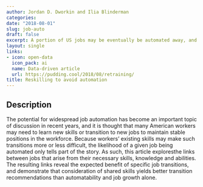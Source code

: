 ```yaml
---
author: Jordan D. Dworkin and Ilia Blinderman
categories:
date: "2018-08-01"
slug: job-auto
draft: false
excerpt: A portion of US jobs may be eventually be automated away, and transitioning workers to new tech-centric careers seems to be a popular recommendation. This visualizion-based article explores the occupation network to find more attainable job transitions based on skill overlap.
layout: single
links:
- icon: open-data
  icon_pack: ai
  name: Data-driven article
  url: https://pudding.cool/2018/08/retraining/
title: Reskilling to avoid automation
---
```


## Description

The potential for widespread job automation has become an important topic of discussion in recent years, and it is thought that many American workers may need to learn new skills or transition to new jobs to maintain stable positions in the workforce. Because workers’ existing skills may make such transitions more or less difficult, the likelihood of a given job being automated only tells part of the story. As such, this article exploresthe links between jobs that arise from their necessary skills, knowledge and abilities. The resulting links reveal the expected benefit of specific job transitions, and demonstrate that consideration of shared skills yields better transition recommendations than automatability and job growth alone.